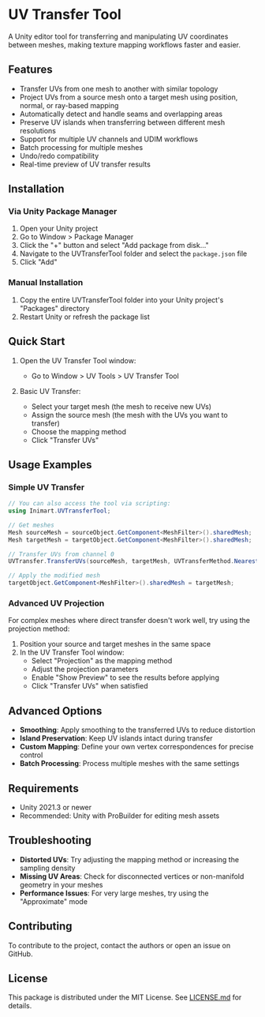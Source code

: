 # UV Transfer Tool

A Unity editor tool for transferring and manipulating UV coordinates between meshes, making texture mapping workflows faster and easier.

## Features

- Transfer UVs from one mesh to another with similar topology
- Project UVs from a source mesh onto a target mesh using position, normal, or ray-based mapping
- Automatically detect and handle seams and overlapping areas
- Preserve UV islands when transferring between different mesh resolutions
- Support for multiple UV channels and UDIM workflows
- Batch processing for multiple meshes
- Undo/redo compatibility
- Real-time preview of UV transfer results

## Installation

### Via Unity Package Manager

1. Open your Unity project
2. Go to Window > Package Manager
3. Click the "+" button and select "Add package from disk..."
4. Navigate to the UVTransferTool folder and select the `package.json` file
5. Click "Add"

### Manual Installation

1. Copy the entire UVTransferTool folder into your Unity project's "Packages" directory
2. Restart Unity or refresh the package list

## Quick Start

1. Open the UV Transfer Tool window: 
   - Go to Window > UV Tools > UV Transfer Tool

2. Basic UV Transfer:
   - Select your target mesh (the mesh to receive new UVs)
   - Assign the source mesh (the mesh with the UVs you want to transfer)
   - Choose the mapping method
   - Click "Transfer UVs"

## Usage Examples

### Simple UV Transfer

```csharp
// You can also access the tool via scripting:
using Inimart.UVTransferTool;

// Get meshes
Mesh sourceMesh = sourceObject.GetComponent<MeshFilter>().sharedMesh;
Mesh targetMesh = targetObject.GetComponent<MeshFilter>().sharedMesh;

// Transfer UVs from channel 0
UVTransfer.TransferUVs(sourceMesh, targetMesh, UVTransferMethod.NearestPoint, 0);

// Apply the modified mesh
targetObject.GetComponent<MeshFilter>().sharedMesh = targetMesh;
```

### Advanced UV Projection

For complex meshes where direct transfer doesn't work well, try using the projection method:

1. Position your source and target meshes in the same space
2. In the UV Transfer Tool window:
   - Select "Projection" as the mapping method
   - Adjust the projection parameters
   - Enable "Show Preview" to see the results before applying
   - Click "Transfer UVs" when satisfied

## Advanced Options

- **Smoothing**: Apply smoothing to the transferred UVs to reduce distortion
- **Island Preservation**: Keep UV islands intact during transfer
- **Custom Mapping**: Define your own vertex correspondences for precise control
- **Batch Processing**: Process multiple meshes with the same settings

## Requirements

- Unity 2021.3 or newer
- Recommended: Unity with ProBuilder for editing mesh assets

## Troubleshooting

- **Distorted UVs**: Try adjusting the mapping method or increasing the sampling density
- **Missing UV Areas**: Check for disconnected vertices or non-manifold geometry in your meshes
- **Performance Issues**: For very large meshes, try using the "Approximate" mode

## Contributing

To contribute to the project, contact the authors or open an issue on GitHub.

## License

This package is distributed under the MIT License. See [LICENSE.md](LICENSE.md) for details.
